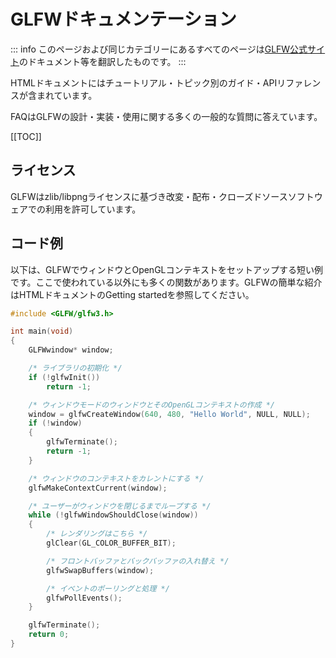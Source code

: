 # GLFWドキュメンテーション

::: info
このページおよび同じカテゴリーにあるすべてのページは[GLFW公式サイト](https://www.glfw.org)のドキュメント等を翻訳したものです。
:::

HTMLドキュメントにはチュートリアル・トピック別のガイド・APIリファレンスが含まれています。

FAQはGLFWの設計・実装・使用に関する多くの一般的な質問に答えています。

[[TOC]]

## ライセンス

GLFWはzlib/libpngライセンスに基づき改変・配布・クローズドソースソフトウェアでの利用を許可しています。

## コード例

以下は、GLFWでウィンドウとOpenGLコンテキストをセットアップする短い例です。ここで使われている以外にも多くの関数があります。GLFWの簡単な紹介はHTMLドキュメントのGetting startedを参照してください。

```c
#include <GLFW/glfw3.h>

int main(void)
{
    GLFWwindow* window;

    /* ライブラリの初期化 */
    if (!glfwInit())
        return -1;

    /* ウィンドウモードのウィンドウとそのOpenGLコンテキストの作成 */
    window = glfwCreateWindow(640, 480, "Hello World", NULL, NULL);
    if (!window)
    {
        glfwTerminate();
        return -1;
    }

    /* ウィンドウのコンテキストをカレントにする */
    glfwMakeContextCurrent(window);

    /* ユーザーがウィンドウを閉じるまでループする */
    while (!glfwWindowShouldClose(window))
    {
        /* レンダリングはこちら */
        glClear(GL_COLOR_BUFFER_BIT);

        /* フロントバッファとバックバッファの入れ替え */
        glfwSwapBuffers(window);

        /* イベントのポーリングと処理 */
        glfwPollEvents();
    }

    glfwTerminate();
    return 0;
}
```